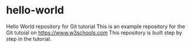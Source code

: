 # hello-world

Hello World repository for Git tutorial
This is an example repository for the Git tutoial on
https://www.w3schools.com
This repository is built step by step in the tutorial.
